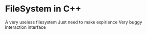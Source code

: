 # FileSystem in C++
A very useless filesystem
Just need to make expirience
Very buggy interaction interface
